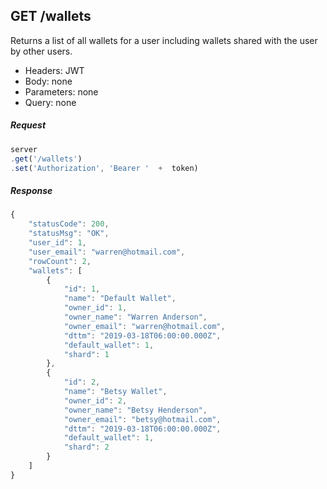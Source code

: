 

## GET /wallets
Returns a list of all wallets for a user including wallets shared with the user by other users. 

- Headers: JWT
- Body: none
- Parameters: none
- Query: none

##### Request
```javascript
server
.get('/wallets')
.set('Authorization', 'Bearer '  +  token)
```

##### Response
```javascript
{
    "statusCode": 200,
    "statusMsg": "OK",
    "user_id": 1,
    "user_email": "warren@hotmail.com",
    "rowCount": 2,
    "wallets": [
        {
            "id": 1,
            "name": "Default Wallet",
            "owner_id": 1,
            "owner_name": "Warren Anderson",
            "owner_email": "warren@hotmail.com",
            "dttm": "2019-03-18T06:00:00.000Z",
            "default_wallet": 1,
            "shard": 1
        },
        {
            "id": 2,
            "name": "Betsy Wallet",
            "owner_id": 2,
            "owner_name": "Betsy Henderson",
            "owner_email": "betsy@hotmail.com",
            "dttm": "2019-03-18T06:00:00.000Z",
            "default_wallet": 1,
            "shard": 2
        }
    ]
}

```